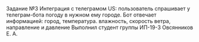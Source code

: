 Задание №3 
Интеграция с телеграмом
US: пользователь спрашивает у телеграм-бота погоду в нужном ему городе. Бот отвечает информацией: город, температура. влажность, скорость ветра, направление и давление
Выполнил студент группы ИП-19-3 Овсянников Е. А.